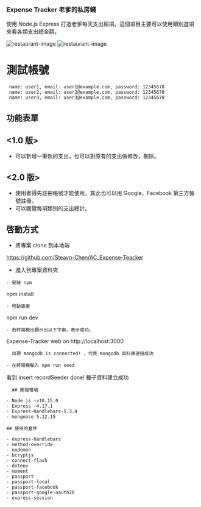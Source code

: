 ### Expense Tracker 老爹的私房錢

使用 Node.js Express 打造老爹每天支出細項，這個項目主要可以使用類別選項來看各類支出總金額。

![restaurant-image](https://github.com/Steavn-Chen/AC_Expense-Teacker/blob/main/public/image/%E8%A8%BB%E5%86%8A%E9%A0%81.PNG)
![restaurant-image](https://github.com/Steavn-Chen/AC_Expense-Teacker/blob/main/public/image/%E9%A0%81%E9%A6%96.PNG)

# 測試帳號
```
 name: user1, email: user1@example.com, password: 12345678 
 name: user2, email: user2@example.com, password: 12345678
 name: user3, email: user3@example.com, password: 12345678
```

## 功能表單

## <1.0 版>

- 可以新增一筆新的支出，也可以對原有的支出做修改，刪除。
## <2.0 版>

- 使用者得先註冊帳號才能使用，其此也可以用 Google，Facebook 第三方帳號註冊。
- 可以閱覽每項類別的支出總計。

## 啓動方式

- 將專案 clone 到本地端

https://github.com/Steavn-Chen/AC_Expense-Teacker

- 進入到專案資料夾
```
- 安裝 npm
```
  npm install
```
- 啓動專案
```
  npm run dev
```
- 若終端機出顥示出以下字串，表示成功。
```
  Expense-Tracker web on http://localhost:3000
```
  出現 mongodb is connected! ，代表 mongodb 資料庫連接成功

- 在終端機輸入 npm run seed
```
  看到 insert recordSeeder done! 種子資料建立成功
```
  ## 開發環境

- Node.js -v10.15.0
- Express -4.17.1
- Express-Handlebars-5.3.4
- mongoose 5.12.15

## 使用的套件

- express-handlebars
- method-override
- nodemon
- bcryptjs
- connect-flash
- dotenv
- moment
- passport
- passport-local
- passport-facebook
- passport-google-oauth20
- express-session
